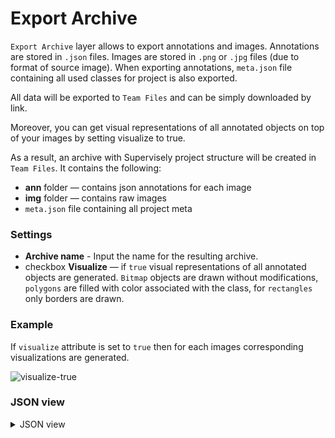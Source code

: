 # Export Archive

`Export Archive` layer allows to export annotations and images. Annotations are stored in `.json` files. Images are stored in `.png` or `.jpg` files (due to format of source image). When exporting annotations, `meta.json` file containing all used classes for project is also exported.

All data will be exported to `Team Files` and can be simply downloaded by link.

Moreover, you can get visual representations of all annotated objects on top of your images by setting visualize to true.

As a result, an archive with Supervisely project structure will be created in `Team Files`.
It contains the following:

- **ann** folder — contains json annotations for each image
- **img** folder — contains raw images
- `meta.json` file containing all project meta

### Settings

- **Archive name** - Input the name for the resulting archive.
- checkbox **Visualize** — if `true` visual representations of all annotated objects are generated. `Bitmap` objects are drawn without modifications, `polygons` are filled with color associated with the class, for `rectangles` only borders are drawn.

### Example

If `visualize` attribute is set to `true` then for each images corresponding visualizations are generated.

![visualize-true](https://github.com/supervisely-ecosystem/ml-nodes/assets/48913536/91b70e8d-13f3-4d22-93fd-5c835f9f61f2)

### JSON view

<details>
  <summary>JSON view</summary>
```json
{
  "action": "save",
  "src": ["$tag_16"],
  "dst": "New Project",
  "settings": {
    "visualize": true
  }
}
```
</details>
